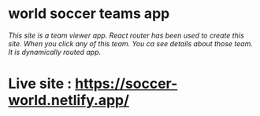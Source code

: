 
# world soccer teams app


*This site is a team viewer app. React router has been used to create this site. 
When you click any of this team. You ca see details about those team. 
It is dynamically routed app.*


# Live site : https://soccer-world.netlify.app/